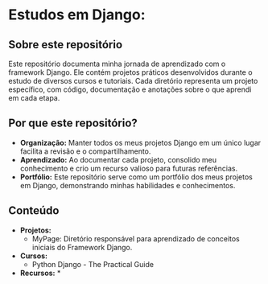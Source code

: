 # Estudos em Django:

## Sobre este repositório
Este repositório documenta minha jornada de aprendizado com o framework Django. Ele contém projetos práticos desenvolvidos durante o estudo de diversos cursos e tutoriais. Cada diretório representa um projeto específico, com código, documentação e anotações sobre o que aprendi em cada etapa.

## Por que este repositório?
* **Organização:** Manter todos os meus projetos Django em um único lugar facilita a revisão e o compartilhamento.
* **Aprendizado:** Ao documentar cada projeto, consolido meu conhecimento e crio um recurso valioso para futuras referências.
* **Portfólio:** Este repositório serve como um portfólio dos meus projetos em Django, demonstrando minhas habilidades e conhecimentos.

## Conteúdo
* **Projetos:**
    * MyPage: Diretório responsável para aprendizado de conceitos iniciais do Framework Django.
* **Cursos:**
    * Python Django - The Practical Guide
* **Recursos:**
    * 

